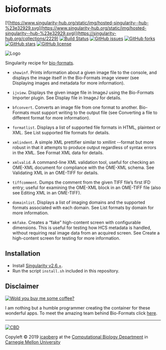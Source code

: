 # bioformats
[![https://www.singularity-hub.org/static/img/hosted-singularity--hub-%23e32929.svg](https://www.singularity-hub.org/static/img/hosted-singularity--hub-%23e32929.svg)](https://singularity-hub.org/collections/2229)
[![Build Status](https://travis-ci.org/icaoberg/singularity-bioformats.svg?branch=master)](https://travis-ci.org/icaoberg/singularity-bioformats)
[![GitHub issues](https://img.shields.io/github/issues/icaoberg/singularity-bioformats.svg)](https://github.com/icaoberg/singularity-bioformats/issues)
[![GitHub forks](https://img.shields.io/github/forks/icaoberg/singularity-bioformats.svg)](https://github.com/icaoberg/singularity-bioformats/network)
[![GitHub stars](https://img.shields.io/github/stars/icaoberg/singularity-bioformats.svg)](https://github.com/icaoberg/singularity-bioformats/stargazers)
[![GitHub license](https://img.shields.io/badge/license-GPLv3-blue.svg)](https://www.gnu.org/licenses/quick-guide-gplv3.en.html)

![Logo](https://www-legacy.openmicroscopy.org/site/support/ome-artwork/bio-formats-logos/bio-formats-logo-800.png)

Singularity recipe for [bio-formats](https://www.openmicroscopy.org/bio-formats/).

* `showinf`. Prints information about a given image file to the console, and displays the image itself in the Bio-Formats image viewer (see Displaying images and metadata for more information).

* `ijview`. Displays the given image file in ImageJ using the Bio-Formats Importer plugin. See Display file in ImageJ for details.

* `bfconvert`. Converts an image file from one format to another. Bio-Formats must support writing to the output file (see Converting a file to different format for more information).

* `formatlist`. Displays a list of supported file formats in HTML, plaintext or XML. See List supported file formats for details.

* `xmlindent`. A simple XML prettifier similar to xmllint --format but more robust in that it attempts to produce output regardless of syntax errors in the XML. See Format XML data for details.

* `xmlvalid`. A command-line XML validation tool, useful for checking an OME-XML document for compliance with the OME-XML schema. See Validating XML in an OME-TIFF for details.

* `tiffcomment`. Dumps the comment from the given TIFF file’s first IFD entry; useful for examining the OME-XML block in an OME-TIFF file (also see Editing XML in an OME-TIFF).

* `domainlist`. Displays a list of imaging domains and the supported formats associated with each domain. See List formats by domain for more information.

* `mkfake`. Creates a “fake” high-content screen with configurable dimensions. This is useful for testing how HCS metadata is handled, without requiring real image data from an acquired screen. See Create a high-content screen for testing for more information.

## Installation

* Install [Singularity v2.6.+](https://sylabs.io/docs/).
* Run the script `install.sh` included in this repository.


## Disclaimer

[![Wold you buy me some coffee?](https://www.buymeacoffee.com/assets/img/custom_images/orange_img.png)](https://www.buymeacoffee.com/icaoberg)

I am nothing but a humble programmer creating the container for these wonderful apps. To meet the amazing team behind Bio-Formats click [here](https://www.openmicroscopy.org/teams/).

---
[![CBD](http://www.cbd.cmu.edu/wp-content/uploads/2017/07/wordpress-default.png)](http://www.cbd.cmu.edu)

Copyleft © 2019 [icaoberg](http://www.andrew.cmu.edu/~icaoberg) at the [Computational Biology Department](http://www.cbd.cmu.edu) in [Carnegie Mellon University](http://www.cmu.edu)
